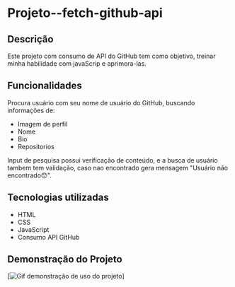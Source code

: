 # Projeto--fetch-github-api

## Descrição 
Este projeto com consumo de API do GitHub tem como objetivo, treinar minha habilidade com javaScrip e aprimora-las.

## Funcionalidades
Procura usuário com seu nome de usuário do GitHub, buscando informações de:
- Imagem de perfil
- Nome 
- Bio
- Repositorios

Input de pesquisa possui verificação de conteúdo, e a busca de usuário tambem tem validação, caso nao encontrado gera mensagem "Usuário não encontrado😯".

## Tecnologias utilizadas

- HTML
- CSS
- JavaScript
- Consumo API GitHub

## Demonstração do Projeto

[<img src="./src/images/git.gif" alt="Gif demonstração de uso do projeto">]